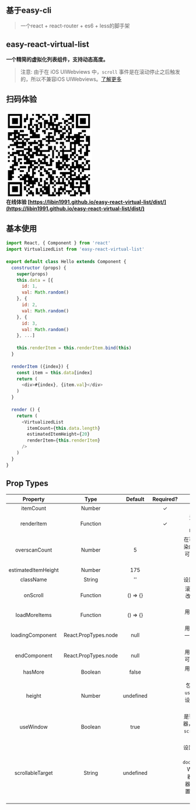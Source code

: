 ## 基于easy-cli
>  一个react + react-router  + es6 + less的脚手架

##  easy-react-virtual-list
**一个精简的虚拟化列表组件，支持动态高度。**

>注意: 由于在 iOS UIWebviews 中，`scroll` 事件是在滚动停止之后触发的，所以不兼容iOS UIWebviews。[了解更多](https://developer.mozilla.org/en-US/docs/Web/Events/scroll#Browser_compatibility)

## 扫码体验
![](./1.png)
<br/>
**在线体验 [https://libin1991.github.io/easy-react-virtual-list/dist/](https://libin1991.github.io/easy-react-virtual-list/dist/)**

## 基本使用
```js
import React, { Component } from 'react'
import VirtualizedList from 'easy-react-virtual-list'

export default class Hello extends Component {
  constructor (props) {
    super(props)
    this.data = [{
      id: 1,
      val: Math.random()
    }, {
      id: 2,
      val: Math.random()
    }, {
      id: 3,
      val: Math.random()
    }, ...]

    this.renderItem = this.renderItem.bind(this)
  }

  renderItem ({index}) {
    const item = this.data[index]
    return (
      <div>#{index}, {item.val}</div>
    )
  }

  render () {
    return (
      <VirtualizedList
        itemCount={this.data.length}
        estimatedItemHeight={20}
        renderItem={this.renderItem}
      />
    )
  }
}
```



## Prop Types
|Property|Type|Default|Required?|Description|
|:--:|:--:|:--:|:--:|:--:|
|itemCount|Number||✓|需要渲染的数据个数|
|renderItem|Function||✓|渲染列表项元素的函数: `({index: number}): React.PropTypes.node`|
|overscanCount|Number|5||在可见区域之外的上/下方渲染的 Buffer 值，调整这个值可以避免部分设备上的滚动那个闪烁|
|estimatedItemHeight|Number|175||列表项的预估高度|
|className|String|''||设置包裹元素的 className|
|onScroll|Function|() => {}||滚动容器的 scrollTop 发生改变时触发: `({scrollTop: number}):void`|
|loadMoreItems|Function|() => {}||用于无限滚动。当需要加载更多数据时触发|
|loadingComponent|React.PropTypes.node|null||用于无限滚动。当在加载下一页数据时显示的 Loading 组件|
|endComponent|React.PropTypes.node|null||用于无限滚动。当没有更多可加载的数据时显示的组件|
|hasMore|Boolean|false||用于无限滚动。表示是否有更多数据需要加载|
|height|Number|undefined||包裹元素的高度. 如果属性 `useWindow` 是 `false` 并且未设置 `scrollableTarget`, 包裹元素会成为滚动容器|
|useWindow|Boolean|true||是否使 Window 成为滚动容器，此时会监听 `window` 上的 `scroll` 事件。在移动端建议使用|
|scrollableTarget|String|undefined||设置滚动容器元素, 其值会用于 `document.getElementById`。Window 是默认的滚动容器。如果要自定义滚动容器，需要将属性 `useWindow` 置为 `false`，并且不要设置 `height` 属性 |

 
